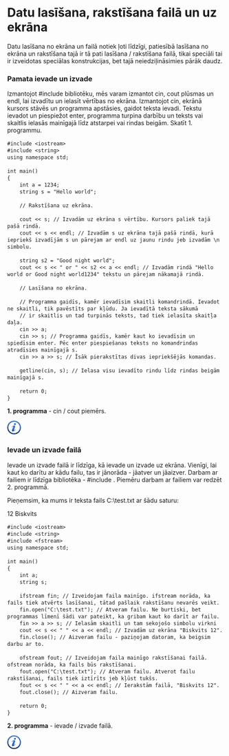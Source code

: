 # Datu lasīšana, rakstīšana failā un uz ekrāna

Datu lasīšana no ekrāna un failā notiek ļoti līdzīgi, patiesībā lasīšana no ekrāna un rakstīšana tajā ir tā pati lasīšana / rakstīšana failā, tikai speciāli tai ir izveidotas speciālas konstrukcijas, bet tajā neiedziļināsimies pārāk daudz.

### Pamata ievade un izvade

Izmantojot #include <iostream> bibliotēku, mēs varam izmantot cin, cout plūsmas un endl, lai izvadītu un ielasīt vērtības no ekrāna. Izmantojot cin, ekrānā kursors stāvēs un programma apstāsies, gaidot teksta ievadi. Tekstu ievadot un piespiežot enter, programma turpina darbību un teksts vai skaitlis ielasās mainīgajā līdz atstarpei vai rindas beigām. Skatīt 1. programmu.

```
#include <iostream>
#include <string>
using namespace std;

int main()
{
    int a = 1234;
    string s = "Hello world";

    // Rakstīšana uz ekrāna.

    cout << s; // Izvadām uz ekrāna s vērtību. Kursors paliek tajā pašā rindā.
    cout << s << endl; // Izvadām s uz ekrāna tajā pašā rindā, kurā iepriekš izvadījām s un pārejam ar endl uz jaunu rindu jeb izvadām \n simbolu.
    
    string s2 = "Good night world";
    cout << s << " or " << s2 << a << endl; // Izvadām rindā "Hello world or Good night world1234" tekstu un pārejam nākamajā rindā.

    // Lasīšana no ekrāna.

    // Programma gaidīs, kamēr ievadīsim skaitli komandrindā. Ievadot ne skaitli, tik pavēstīts par kļūdu. Ja ievadītā teksta sākumā 
    // ir skaitlis un tad turpinās teksts, tad tiek ielasīta skaitļa daļa.
    cin >> a;
    cin >> s; // Programma gaidīs, kamēr kaut ko ievadīsim un spiedīsim enter. Pēc enter piespiešanas teksts no komandrindas atradīsies mainīgajā s.
    cin >> a >> s; // Īsāk pierakstītas divas iepriekšējās komandas.

    getline(cin, s); // Ielasa visu ievadīto rindu līdz rindas beigām mainīgajā s.

    return 0;
}
```


**1. programma** - cin / cout piemērs.


<a href="http://www.cplusplus.com/doc/tutorial/basic_io/" target="_blank">![Vairāk informācija](/media/theory/information.png)</a>

### Ievade un izvade failā

Ievade un izvade failā ir līdzīga, kā ievade un izvade uz ekrāna. Vienīgi, lai kaut ko darītu ar kādu failu, tas ir jānorāda - jāatver un jāaizver. Darbam ar failiem ir līdzīga bibliotēka - #include <fstream>. Piemēru darbam ar failiem var redzēt 2. programmā.

Pieņemsim, ka mums ir teksta fails C:\test.txt ar šādu saturu:

12 Biskvits

```
#include <iostream>
#include <string>
#include <fstream>
using namespace std;

int main()
{
    int a;
    string s;

    ifstream fin; // Izveidojam faila mainīgo. ifstream norāda, ka fails tiek atvērts lasīšanai, tātad pašlaik rakstīšanu nevarēs veikt.
    fin.open("C:\test.txt"); // Atveram failu. Ne burtiski, bet programmas līmenī šādi var pateikt, ka gribam kaut ko darīt ar failu.
    fin >> a >> s; // Ielasām skaitli un tam sekojošo simbolu virkni
    cout << s << " " << a << endl; // Izvadām uz ekrāna "Biskvits 12".
    fin.close(); // Aizveram failu - paziņojam datoram, ka beigsim darbu ar to.

    ofstream fout; // Izveidojam faila mainīgo rakstīšanai failā. ofstream norāda, ka fails būs rakstīšanai.
    fout.open("C:\test.txt"); // Atveram failu. Atverot failu rakstīšanai, fails tiek iztīrīts jeb kļūst tukšs.
    fout << s << " " << a << endl; // Ierakstām failā, "Biskvits 12".
    fout.close(); // Aizveram failu.

    return 0;
}
```


**2. programma** - ievade / izvade failā.


<a href="http://www.cplusplus.com/doc/tutorial/files/" target="_blank">![Vairāk informācija](/media/theory/information.png)</a>